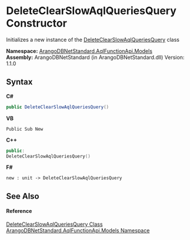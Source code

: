 # DeleteClearSlowAqlQueriesQuery Constructor 
 

Initializes a new instance of the <a href="65a59483-13a2-32c7-5f63-e53782569742">DeleteClearSlowAqlQueriesQuery</a> class

**Namespace:**&nbsp;<a href="e03acbe1-782e-533e-7ffe-cd51613ed54f">ArangoDBNetStandard.AqlFunctionApi.Models</a><br />**Assembly:**&nbsp;ArangoDBNetStandard (in ArangoDBNetStandard.dll) Version: 1.1.0

## Syntax

**C#**<br />
``` C#
public DeleteClearSlowAqlQueriesQuery()
```

**VB**<br />
``` VB
Public Sub New
```

**C++**<br />
``` C++
public:
DeleteClearSlowAqlQueriesQuery()
```

**F#**<br />
``` F#
new : unit -> DeleteClearSlowAqlQueriesQuery
```


## See Also


#### Reference
<a href="65a59483-13a2-32c7-5f63-e53782569742">DeleteClearSlowAqlQueriesQuery Class</a><br /><a href="e03acbe1-782e-533e-7ffe-cd51613ed54f">ArangoDBNetStandard.AqlFunctionApi.Models Namespace</a><br />